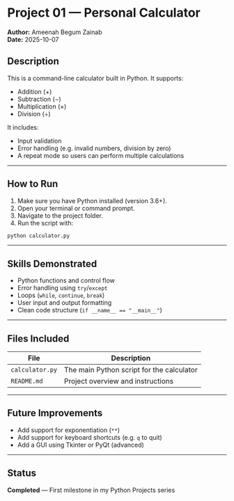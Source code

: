# Project 01 — Personal Calculator 

**Author:** Ameenah Begum Zainab  
**Date:** 2025-10-07

## Description
This is a command-line calculator built in Python. It supports:
- Addition (+)
- Subtraction (−)
- Multiplication (×)
- Division (÷)

It includes:
- Input validation
- Error handling (e.g. invalid numbers, division by zero)
- A repeat mode so users can perform multiple calculations

---

## How to Run

1. Make sure you have Python installed (version 3.6+).
2. Open your terminal or command prompt.
3. Navigate to the project folder.
4. Run the script with:

```bash
python calculator.py
```

---

## Skills Demonstrated

- Python functions and control flow
- Error handling using `try`/`except`
- Loops (`while`, `continue`, `break`)
- User input and output formatting
- Clean code structure (`if __name__ == "__main__"`)

---

## Files Included

| File | Description |
|------|-------------|
| `calculator.py` | The main Python script for the calculator |
| `README.md` | Project overview and instructions |

---

## Future Improvements

- Add support for exponentiation (`**`)
- Add support for keyboard shortcuts (e.g. `q` to quit)
- Add a GUI using Tkinter or PyQt (advanced)

---

## Status

**Completed** — First milestone in my Python Projects series